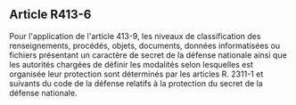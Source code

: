 Article R413-6
----
Pour l'application de l'article 413-9, les niveaux de classification des
renseignements, procédés, objets, documents, données informatisées ou fichiers
présentant un caractère de secret de la défense nationale ainsi que les
autorités chargées de définir les modalités selon lesquelles est organisée leur
protection sont déterminés par les articles R. 2311-1 et suivants du code de la
défense relatifs à la protection du secret de la défense nationale.
